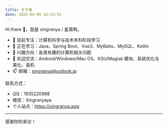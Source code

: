 ```yaml
---
title: 关于我
date: 2025-04-09 16:23:59
---
```


Hi there 👋，我是 xingranya / 星苒鸭。

- 🔭 目前专注：计算机科学与技术本科阶段学习
- 🌱 正在学习：Java、Spring Boot、Vue3、MyBatis、MySQL、Kotlin
- 🤔 兴趣方向：各类有趣的计算机相关问题
- 💬 欢迎交流：Android/Windows/Mac OS、KSU/Magisk 模块、系统优化与美化、装机
- 📫 邮箱：<a href="mailto:xingranya@outlook.jp">xingranya@outlook.jp</a>

联系方式：

- QQ：1935220968  
- 微信：Xingranyaya  
- 个人站点：<a href="https://xingranya.asia" target="_blank" rel="noreferrer">https://xingranya.asia</a>

---

感谢你的来访！